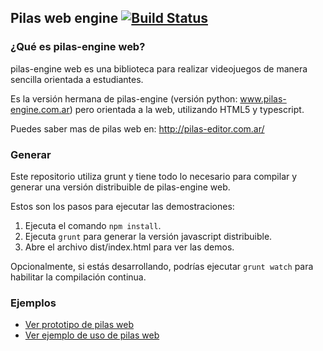 ## Pilas web engine [![Build Status](https://travis-ci.org/hugoruscitti/pilasweb.png?branch=master)](https://travis-ci.org/hugoruscitti/pilasweb)

### ¿Qué es pilas-engine web?

pilas-engine web es una biblioteca para realizar videojuegos de manera
sencilla orientada a estudiantes.

Es la versión hermana de pilas-engine (versión python: www.pilas-engine.com.ar)
pero orientada a la web, utilizando HTML5 y typescript.

Puedes saber mas de pilas web en: http://pilas-editor.com.ar/


### Generar

Este repositorio utiliza grunt y tiene todo lo necesario para compilar
y generar una versión distribuible de pilas-engine web.

Estos son los pasos para ejecutar las
demostraciones:

1. Ejecuta el comando `npm install`.
2. Ejecuta `grunt` para generar la versión javascript distribuible.
3. Abre el archivo dist/index.html para ver las demos.

Opcionalmente, si estás desarrollando, podrías ejecutar `grunt watch` para
habilitar la compilación continua.

### Ejemplos

- [Ver prototipo de pilas web](http://hugoruscitti.github.com/pilas-editor/editor#/)
- [Ver ejemplo de uso de pilas web](http://jsfiddle.net/hugoruscitti/BXBC2/)
